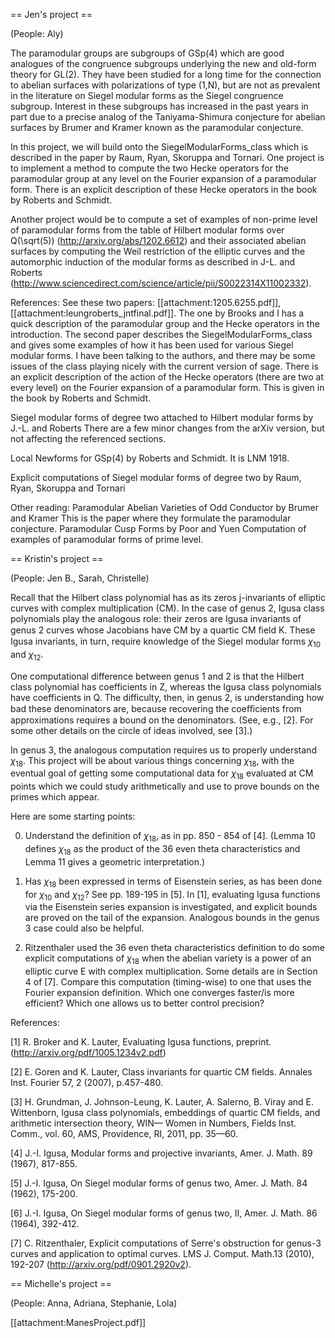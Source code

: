 == Jen's project ==

(People: Aly)

The paramodular groups are subgroups of GSp(4) which are good analogues of the congruence subgroups underlying the new and old-form theory for GL(2).  They have been studied for a long time for the connection to abelian surfaces with polarizations of type (1,N), but are not as prevalent in the literature on Siegel modular forms as the Siegel congruence subgroup.  Interest in these subgroups has increased in the past years in part due to a precise analog of the Taniyama-Shimura conjecture for abelian surfaces by Brumer and Kramer known as the paramodular conjecture.

In this project, we will build onto the SiegelModularForms_class which is described in the paper by Raum, Ryan, Skoruppa and Tornari.   One project is to implement a method to compute the two Hecke operators for the paramodular group at any level on the Fourier expansion of a paramodular form.  There is an explicit description of these Hecke operators in the book by Roberts and Schmidt.

Another project would be to compute a set of examples of non-prime level of paramodular forms from the table of Hilbert modular forms over Q(\sqrt(5)) (http://arxiv.org/abs/1202.6612) and their associated abelian surfaces by computing the Weil restriction of the elliptic curves and the automorphic induction of the modular forms as described in J-L. and Roberts (http://www.sciencedirect.com/science/article/pii/S0022314X11002332).

References:
See these two papers: [[attachment:1205.6255.pdf]], [[attachment:leungroberts_jntfinal.pdf]].  The one by Brooks and I has a quick description of the paramodular group and the Hecke operators in the introduction.  The second paper describes the SiegelModularForms_class and gives some examples of how it has been used for various Siegel modular forms.  I have been talking to the authors, and there may be some issues of the class playing nicely with the current version of sage.  There is an explicit description of the action of the Hecke operators (there are two at every level) on the Fourier expansion of a paramodular form.  This is given in the book by Roberts and Schmidt.

Siegel modular forms of degree two attached to Hilbert modular forms by J.-L. and Roberts
There are a few minor changes from the arXiv version, but not affecting the referenced sections.

Local Newforms for GSp(4) by Roberts and Schmidt.  It is LNM 1918.

Explicit computations of Siegel modular forms of degree two by Raum, Ryan, Skoruppa and Tornari

Other reading: 
Paramodular Abelian Varieties of Odd Conductor by Brumer and Kramer 
This is the paper where they formulate the paramodular conjecture.
Paramodular Cusp Forms by Poor and Yuen
Computation of examples of paramodular forms of prime level.



== Kristin's project ==

(People: Jen B., Sarah, Christelle)

Recall that the Hilbert class polynomial has as its zeros j-invariants of elliptic curves with complex multiplication (CM). In the case of genus 2, Igusa class polynomials play the analogous role: their zeros are Igusa invariants of genus 2 curves whose Jacobians have CM by a quartic CM ﬁeld K. These Igusa invariants, in turn, require knowledge of the Siegel modular forms $\chi_{10}$ and $\chi_{12}$.

One computational difference between genus 1 and 2 is that the Hilbert class polynomial has coefficients in Z, whereas the Igusa class polynomials have coefficients in Q. The difficulty, then, in genus 2, is understanding how bad these denominators are, because recovering the coeﬃcients from approximations requires a bound on the denominators. (See, e.g., [2].  For some other details on the circle of ideas involved, see [3].)

In genus 3, the analogous computation requires us to properly understand $\chi_{18}$. This project will be about various things concerning $\chi_{18}$, with the eventual goal of getting some computational data for $\chi_{18}$ evaluated at CM points which we could study arithmetically and use to prove bounds on the primes which appear.

Here are some starting points:

0) Understand the definition of $\chi_{18}$, as in pp. 850 - 854 of [4].
(Lemma 10 defines $\chi_{18}$ as the product of the 36 even theta characteristics and Lemma 11 gives a geometric interpretation.)

1) Has $\chi_{18}$ been expressed in terms of Eisenstein series, as has been done for $\chi_{10}$ and $\chi_{12}$? See pp. 189-195 in [5].  In [1], evaluating Igusa functions via the Eisenstein series expansion is investigated, and explicit bounds are proved on the tail of the expansion.  Analogous bounds in the genus 3 case could also be helpful.

2)  Ritzenthaler used the 36 even theta characteristics definition to do some explicit computations of $\chi_{18}$ when the abelian variety is a power of an elliptic curve E with complex multiplication. Some details are in Section 4 of [7]. Compare this computation (timing-wise) to one that uses the Fourier expansion definition. Which one converges faster/is more efficient? Which one allows us to better control precision?

References:

[1] R. Broker and K. Lauter, Evaluating Igusa functions, preprint. (http://arxiv.org/pdf/1005.1234v2.pdf)

[2] E. Goren and K. Lauter, Class invariants for quartic CM fields. Annales Inst. Fourier 57, 2 (2007), p.457-480.

[3] H. Grundman, J. Johnson-Leung, K. Lauter, A. Salerno, B. Viray and E. Wittenborn, Igusa class polynomials, embeddings of quartic CM fields, and arithmetic intersection theory, WIN— Women in Numbers, Fields Inst. Comm., vol. 60, AMS, Providence, RI, 2011, pp. 35—60.

[4] J.-I. Igusa, Modular forms and projective invariants, Amer. J. Math. 89 (1967), 817-855.

[5] J.-I. Igusa, On Siegel modular forms of genus two, Amer. J. Math. 84 (1962), 175-200.

[6] J.-I. Igusa, On Siegel modular forms of genus two, II, Amer. J. Math. 86 (1964), 392-412.

[7] C. Ritzenthaler, Explicit computations of Serre's obstruction for genus-3 curves and application to optimal curves. LMS J. Comput. Math.13 (2010), 192-207 (http://arxiv.org/pdf/0901.2920v2).

== Michelle's project ==

(People: Anna, Adriana, Stephanie, Lola)

[[attachment:ManesProject.pdf]]
